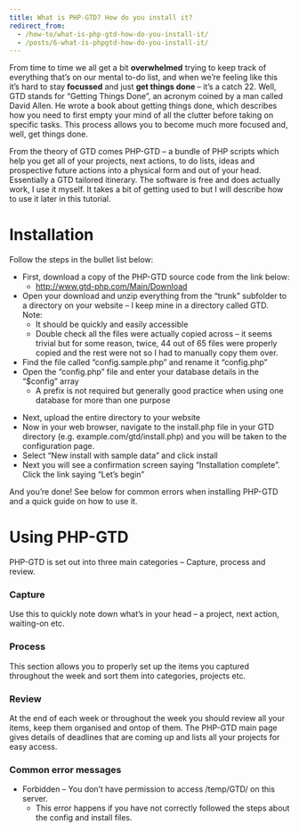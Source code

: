 ```yaml
---
title: What is PHP-GTD? How do you install it?
redirect_from:
  - /how-to/what-is-php-gtd-how-do-you-install-it/
  - /posts/6-what-is-phpgtd-how-do-you-install-it/
---
```


<p>From time to time we all get a bit <strong>overwhelmed</strong> trying to keep track of everything that&rsquo;s on our mental to-do list, and when we&rsquo;re feeling like this it&rsquo;s hard to stay <strong>focussed</strong> and just <strong>get things done </strong>&ndash; it&rsquo;s a catch 22. Well, GTD stands for &ldquo;Getting Things Done&rdquo;, an acronym coined by a man called David Allen. He wrote a book about getting things done, which describes how you need to first empty your mind of all the clutter before taking on specific tasks. This process allows you to become much more focused and, well, get things done.</p>

<p>From the theory of GTD comes PHP-GTD &ndash; a bundle of PHP scripts which help you get all of your projects, next actions, to do lists, ideas and prospective future actions into a physical form and out of your head. Essentially a GTD tailored itinerary. The software is free and does actually work, I use it myself. It takes a bit of getting used to but I will describe how to use it later in this tutorial.</p>

<h1>Installation</h1>

<p>Follow the steps in the bullet list below:</p>

<ul>
	<li>First, download a copy of the PHP-GTD source code from the link below:
	<ul>
		<li><a href="http://www.gtd-php.com/Main/Download" target="_blank" title="Download PHP-GTD">http://www.gtd-php.com/Main/Download</a></li>
	</ul>
	</li>
	<li>Open your download and unzip everything from the &ldquo;trunk&rdquo; subfolder to a directory on your website &ndash; I keep mine in a directory called GTD. Note:
	<ul>
		<li>It should be quickly and easily accessible</li>
		<li>Double check all the files were actually copied across &ndash; it seems trivial but for some reason, twice, 44 out of 65 files were properly copied and the rest were not so I had to manually copy them over.</li>
	</ul>
	</li>
	<li>Find the file called &ldquo;config.sample.php&rdquo; and rename it &ldquo;config.php&rdquo;</li>
	<li>Open the &ldquo;config.php&rdquo; file and enter your database details in the &ldquo;$config&rdquo; array
	<ul>
		<li>A prefix is not required but generally good practice when using one database for more than one purpose</li>
	</ul>
	</li>
</ul>
<script src="https://gist.github.com/maxmumford/7695115.js"></script>

<ul>
	<li>Next, upload the entire directory to your website</li>
	<li>Now in your web browser, navigate to the install.php file in your GTD directory (e.g. example.com/gtd/install.php) and you will be taken to the configuration page.</li>
	<li>Select &ldquo;New install with sample data&rdquo; and click install</li>
	<li>Next you will see a confirmation screen saying &ldquo;Installation complete&rdquo;. Click the link saying &ldquo;Let&rsquo;s begin&rdquo;</li>
</ul>

<p>And you&rsquo;re done!&nbsp;See below for common errors when installing PHP-GTD and a quick guide on how to use it.</p>

<h1>Using PHP-GTD</h1>

<p>PHP-GTD is set out into three main categories &ndash; Capture, process and review.</p>

<h3>Capture</h3>

<p>Use this to quickly note down what&rsquo;s in your head &ndash; a project, next action, waiting-on etc.</p>

<h3>Process</h3>

<p>This section allows you to properly set up the items you captured throughout the week and sort them into categories, projects etc.</p>

<h3>Review</h3>

<p>At the end of each week or throughout the week you should review all your items, keep them organised and ontop of them. The PHP-GTD main page gives details of deadlines that are coming up and lists all your projects for easy access.</p>

<h3>Common error messages</h3>

<ul>
	<li>Forbidden &ndash; You don&rsquo;t have permission to access /temp/GTD/ on this server.
	<ul>
		<li>This error happens if you have not correctly followed the steps about the config and install files.</li>
	</ul>
	</li>
</ul>
